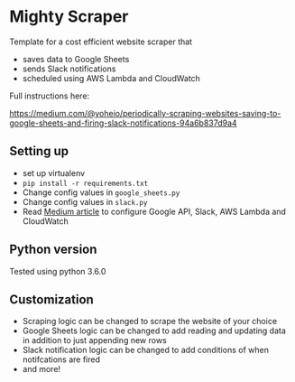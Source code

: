 # Mighty Scraper

Template for a cost efficient website scraper that

- saves data to Google Sheets
- sends Slack notifications
- scheduled using AWS Lambda and CloudWatch

Full instructions here:

https://medium.com/@yoheio/periodically-scraping-websites-saving-to-google-sheets-and-firing-slack-notifications-94a6b837d9a4

## Setting up
- set up virtualenv
- `pip install -r requirements.txt`
- Change config values in `google_sheets.py`
- Change config values in `slack.py`
- Read [Medium article](https://medium.com/@yoheio/periodically-scraping-websites-saving-to-google-sheets-and-firing-slack-notifications-94a6b837d9a4) to configure Google API, Slack, AWS Lambda and CloudWatch

## Python version
Tested using python 3.6.0

## Customization
- Scraping logic can be changed to scrape the website of your choice
- Google Sheets logic can be changed to add reading and updating data in addition to just appending new rows
- Slack notification logic can be changed to add conditions of when notifcations are fired
- and more!
